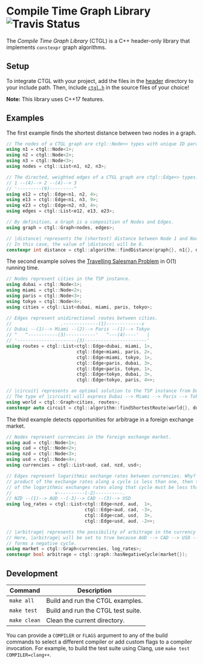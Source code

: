 # Compile Time Graph Library ![Travis Status](https://travis-ci.org/Mandrenkov/Compile-Time-Graph-Library.svg?branch=master)
The *Compile Time Graph Library* (CTGL) is a C++ header-only library that implements `constexpr` graph algorithms.

## Setup
To integrate CTGL with your project, add the files in the [header](src/h) directory to your include path.  Then, include [`ctgl.h`](src/h/ctgl.h) in the source files of your choice!

**Note:** This library uses C++17 features.

## Examples
The first example finds the shortest distance between two nodes in a graph.
```C++
// The nodes of a CTGL graph are ctgl::Node<> types with unique ID parameters.
using n1 = ctgl::Node<1>;
using n2 = ctgl::Node<2>;
using n3 = ctgl::Node<3>;
using nodes = ctgl::List<n1, n2, n3>;

// The directed, weighted edges of a CTGL graph are ctgl::Edge<> types.
// 1 --(4)--> 2 --(4)--> 3
// '---------(9)---------^
using e12 = ctgl::Edge<n1, n2, 4>;
using e13 = ctgl::Edge<n1, n3, 9>;
using e23 = ctgl::Edge<n2, n3, 4>;
using edges = ctgl::List<e12, e13, e23>;

// By definition, a Graph is a composition of Nodes and Edges.
using graph = ctgl::Graph<nodes, edges>;

// |distance| represents the (shortest) distance between Node 1 and Node 3.
// In this case, the value of |distance| will be 8.
constexpr int distance = ctgl::algorithm::findDistance(graph{}, n1{}, n3{});
```

The second example solves the [Travelling Salesman Problem](https://en.wikipedia.org/wiki/Travelling_salesman_problem) in O(1) running time.
```C++
// Nodes represent cities in the TSP instance.
using dubai = ctgl::Node<1>;
using miami = ctgl::Node<2>;
using paris = ctgl::Node<3>;
using tokyo = ctgl::Node<4>;
using cities = ctgl::List<dubai, miami, paris, tokyo>;

// Edges represent unidirectional routes between cities.
//                  .-------------(1)-------------v
// Dubai --(1)--> Miami --(2)--> Paris --(1)--> Tokyo
// ^   ^-----------(3)-----------'   ^---(4)----'   |
// '----------------------(3)-----------------------'
using routes = ctgl::List<ctgl::Edge<dubai, miami, 1>,
                          ctgl::Edge<miami, paris, 2>,
                          ctgl::Edge<miami, tokyo, 1>,
                          ctgl::Edge<paris, dubai, 3>,
                          ctgl::Edge<paris, tokyo, 1>,
                          ctgl::Edge<tokyo, dubai, 3>,
                          ctgl::Edge<tokyo, paris, 4>>;

// |circuit| represents an optimal solution to the TSP instance from Dubai.
// The type of |circuit| will express Dubai --> Miami --> Paris --> Tokyo --> Dubai.
using world = ctgl::Graph<cities, routes>;
constexpr auto circuit = ctgl::algorithm::findShortestRoute(world{}, dubai{}, cities{});
```

The third example detects opportunities for arbitrage in a foreign exchange market.
```C++
// Nodes represent currencies in the foreign exchange market.
using aud = ctgl::Node<1>;
using cad = ctgl::Node<2>;
using nzd = ctgl::Node<3>;
using usd = ctgl::Node<4>;
using currencies = ctgl::List<aud, cad, nzd, usd>;

// Edges represent logarithmic exchange rates between currencies. Why? If the
// product of the exchange rates along a cycle is less than one, then the sum
// of the logarithmic exchanges rates along that cycle must be less than zero.
//                v----------(-2)----------.
// NZD --(1)--> AUD --(-3)--> CAD --(3)--> USD
using log_rates = ctgl::List<ctgl::Edge<nzd, aud,  1>,
                             ctgl::Edge<aud, cad, -3>,
                             ctgl::Edge<cad, usd,  3>,
                             ctgl::Edge<usd, aud, -2>>;

// |arbitrage| represents the possibility of arbitrage in the currency market.
// Here, |arbitrage| will be set to true because AUD --> CAD --> USD --> AUD
// forms a negative cycle.
using market = ctgl::Graph<currencies, log_rates>;
constexpr bool arbitrage = ctgl::graph::hasNegativeCycle(market{});
```

## Development
| Command      | Description                        |
|---           |---                                 |
| `make all`   | Build and run the CTGL examples.   |
| `make test`  | Build and run the CTGL test suite. |
| `make clean` | Clean the current directory.       |

You can provide a `COMPILER` or `FLAGS` argument to any of the build commands to select a different compiler or add custom flags to a compiler invocation. For example, to build the test suite using Clang, use `make test COMPILER=clang++`.
